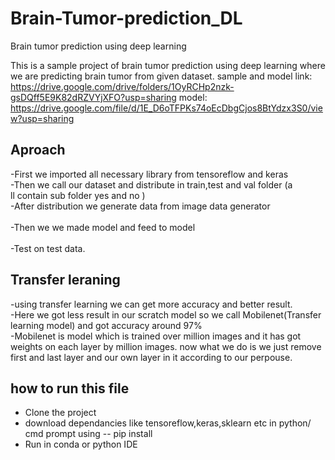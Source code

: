 # Brain-Tumor-prediction_DL
Brain tumor prediction using deep learning 

This is a sample project of brain tumor prediction using deep learning where we are predicting brain tumor from given dataset.
sample and model link: https://drive.google.com/drive/folders/1OyRCHp2nzk-gsDQff5E9K82dRZVYjXFO?usp=sharing
model: https://drive.google.com/file/d/1E_D6oTFPKs74oEcDbgCjos8BtYdzx3S0/view?usp=sharing

## Aproach 
-First we imported all necessary library from tensoreflow and keras <br>
-Then we call our dataset and distribute in train,test and val folder (a<br>ll contain sub folder yes and no ) <br>
-After distribution we generate data from image data generator<br><br>
-Then we we made model and feed to model <br><br>
-Test on test data.<br>

## Transfer leraning
-using transfer learning we can get more accuracy and better result.<br>
-Here we got less result in our scratch model so we call Mobilenet(Transfer learning model) and got accuracy around 97%<br>
-Mobilenet is model which is trained over million images and it has  got weights on each layer by million images. now what we do is we just remove first and last layer and our own layer in it according to our perpouse.<br>

## how to run this file  
- Clone the project <br>
- download dependancies like tensoreflow,keras,sklearn etc  in python/ cmd prompt using -- pip install <name of library> <br>
- Run in conda or python IDE<br>
